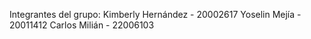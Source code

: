 Integrantes del grupo:
Kimberly Hernández - 20002617
Yoselin Mejía - 20011412
Carlos Milián - 22006103
